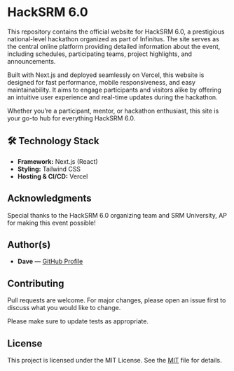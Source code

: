 # HackSRM 6.0

This repository contains the official website for HackSRM 6.0, a prestigious national-level hackathon organized as part of Infinitus. The site serves as the central online platform providing detailed information about the event, including schedules, participating teams, project highlights, and announcements.

Built with Next.js and deployed seamlessly on Vercel, this website is designed for fast performance, mobile responsiveness, and easy maintainability. It aims to engage participants and visitors alike by offering an intuitive user experience and real-time updates during the hackathon.

Whether you’re a participant, mentor, or hackathon enthusiast, this site is your go-to hub for everything HackSRM 6.0.


## 🛠 Technology Stack

- **Framework:** Next.js (React)
- **Styling:** Tailwind CSS
- **Hosting & CI/CD:** Vercel


## Acknowledgments
Special thanks to the HackSRM 6.0 organizing team and SRM University, AP for making this event possible!

## Author(s)

- **Dave** — [GitHub Profile](https://github.com/dave1725)

## Contributing

Pull requests are welcome. For major changes, please open an issue first
to discuss what you would like to change.

Please make sure to update tests as appropriate.

## License
This project is licensed under the MIT License. See the 
[MIT](https://choosealicense.com/licenses/mit/) file for details.

